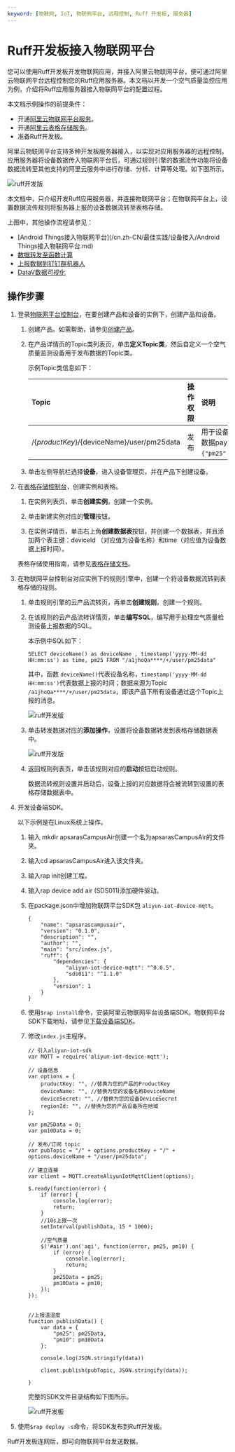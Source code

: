 ```yaml
---
keyword: [物联网, IoT, 物联网平台, 远程控制, Ruff 开发板, 服务器]
---
```


# Ruff开发板接入物联网平台

您可以使用Ruff开发板开发物联网应用，并接入阿里云物联网平台，便可通过阿里云物联网平台远程控制您的Ruff应用服务器。本文档以开发一个空气质量监控应用为例，介绍将Ruff应用服务器接入物联网平台的配置过程。

本文档示例操作的前提条件：

-   开通[阿里云物联网平台服务](https://www.aliyun.com/product/iot-deviceconnect)。
-   开通[阿里云表格存储服务](https://www.aliyun.com/product/ots)。
-   准备Ruff开发板。

阿里云物联网平台支持多种开发板服务器接入，以实现对应用服务器的远程控制。应用服务器将设备数据传入物联网平台后，可通过规则引擎的数据流传功能将设备数据流转至其他支持的阿里云服务中进行存储、分析、计算等处理。如下图所示。

![ruff开发版](https://static-aliyun-doc.oss-cn-hangzhou.aliyuncs.com/assets/img/zh-CN/8231649951/p39148.png)

本文档中，只介绍开发Ruff应用服务器，并连接物联网平台；在物联网平台上，设置数据流传规则将服务器上报的设备数据流转至表格存储。

上图中，其他操作流程请参见：

-   [Android Things接入物联网平台](/cn.zh-CN/最佳实践/设备接入/Android Things接入物联网平台.md)
-   [数据转发至函数计算](/cn.zh-CN/消息通信/云产品流转/数据流转使用示例/数据转发到函数计算.md)
-   [上报数据到钉钉群机器人](/cn.zh-CN/最佳实践/场景应用/温湿度计上报数据到钉钉群机器人.md)
-   [DataV数据可视化](https://help.aliyun.com/document_detail/30360.html)

## 操作步骤

1.  登录[物联网平台控制台](https://iot.console.aliyun.com)，在要创建产品和设备的实例下，创建产品和设备。

    1.  创建产品。如需帮助，请参见[创建产品](/cn.zh-CN/设备接入/创建产品.md)。

    2.  在产品详情页的Topic类列表页，单击**定义Topic类**，然后自定义一个空气质量监测设备用于发布数据的Topic类。

        示例Topic类信息如下：

        |Topic|操作权限|说明|
        |:----|:---|:-|
        |/$\{productKey\}/$\{deviceName\}/user/pm25data|发布|用于设备上报数据。 上报数据payload如：`{"pm25":23,"pm10":63}`。 |

    3.  单击左侧导航栏选择**设备**，进入设备管理页，并在产品下创建设备。

2.  在[表格存储控制台](https://ots.console.aliyun.com/index)，创建实例和表格。

    1.  在实例列表页，单击**创建实例**，创建一个实例。

    2.  单击新建实例对应的**管理**按钮。

    3.  在实例详情页，单击右上角**创建数据表**按钮，并创建一个数据表，并且添加两个表主键：deviceId （对应值为设备名称）和time（对应值为设备数据上报时间）。

    表格存储使用指南，请参见[表格存储文档](https://help.aliyun.com/document_detail/55211.html)。

3.  在物联网平台控制台对应实例下的规则引擎中，创建一个将设备数据流转到表格存储的规则。

    1.  单击规则引擎的云产品流转页，再单击**创建规则**，创建一个规则。

    2.  在该规则的云产品流转详情页，单击**编写SQL**，编写用于处理空气质量检测设备上报数据的SQL。

        本示例中SQL如下：

        ```
        SELECT deviceName() as deviceName , timestamp('yyyy-MM-dd HH:mm:ss') as time, pm25 FROM "/a1jhoQa****/+/user/pm25data"
        ```

        其中，函数 `deviceName()`代表设备名称，`timestamp('yyyy-MM-dd HH:mm:ss')`代表数据上报的时间；数据来源为Topic `/a1jhoQa****/+/user/pm25data`，即该产品下所有设备通过这个Topic上报的消息。

        ![ruff开发版](https://static-aliyun-doc.oss-cn-hangzhou.aliyuncs.com/assets/img/zh-CN/8231649951/p39155.png)

    3.  单击转发数据对应的**添加操作**，设置将设备数据转发到表格存储数据表中。

        ![ruff开发版](https://static-aliyun-doc.oss-cn-hangzhou.aliyuncs.com/assets/img/zh-CN/8231649951/p39156.png)

    4.  返回规则列表页，单击该规则对应的**启动**按钮启动规则。

        数据流转规则设置并启动后，设备上报的对应数据将会被流转到设置的表格存储数据表中。

4.  开发设备端SDK。

    以下示例是在Linux系统上操作。

    1.  输入 mkdir apsarasCampusAir创建一个名为apsarasCampusAir的文件夹。

    2.  输入cd apsarasCampusAir进入该文件夹。

    3.  输入rap init创建工程。

    4.  输入rap device add air \(SDS011\)添加硬件驱动。

    5.  在package.json中增加物联网平台SDK包 `aliyun-iot-device-mqtt`。

        ```
        {
            "name": "apsarascampusair",
            "version": "0.1.0",
            "description": "",
            "author": "",
            "main": "src/index.js",
            "ruff": {
                "dependencies": {
                    "aliyun-iot-device-mqtt": "^0.0.5",
                    "sds011": "^1.1.0"
                },
                "version": 1
            }
        }
        ```

    6.  使用`$rap install`命令，安装阿里云物联网平台设备端SDK。物联网平台SDK下载地址，请参见[下载设备端SDK](/cn.zh-CN/设备接入/下载设备端SDK.md)。

    7.  修改`index.js`主程序。

        ```
        // 引入aliyun-iot-sdk
        var MQTT = require('aliyun-iot-device-mqtt');
        
        // 设备信息
        var options = {
            productKey: "", //替换为您的产品的ProductKey
            deviceName: "", //替换为您的设备名称DeviceName
            deviceSecret: "", //替换为您的设备DeviceSecret
            regionId: "", //替换为您的产品设备所在地域
        };
        
        var pm25Data = 0;
        var pm10Data = 0;
        
        // 发布/订阅 topic
        var pubTopic = "/" + options.productKey + "/" + options.deviceName + "/user/pm25data";
        
        // 建立连接
        var client = MQTT.createAliyunIotMqttClient(options);
        
        $.ready(function(error) {
            if (error) {
                console.log(error);
                return;
            }
            //10s上报一次
            setInterval(publishData, 15 * 1000);
        
            //空气质量
            $('#air').on('aqi', function(error, pm25, pm10) {
                if (error) {
                    console.log(error);
                    return;
                }
                pm25Data = pm25;
                pm10Data = pm10;
            });
        });
        
        
        //上报温湿度
        function publishData() {
            var data = {
                "pm25": pm25Data,
                "pm10": pm10Data
            };
        
            console.log(JSON.stringify(data))
        
            client.publish(pubTopic, JSON.stringify(data));
        
        }
        ```

        完整的SDK文件目录结构如下图所示。

        ![ruff开发板](https://static-aliyun-doc.oss-cn-hangzhou.aliyuncs.com/assets/img/zh-CN/9231649951/p39157.png)

5.  使用`$rap deploy -s`命令，将SDK发布到Ruff开发板。


Ruff开发板连网后，即可向物联网平台发送数据。

